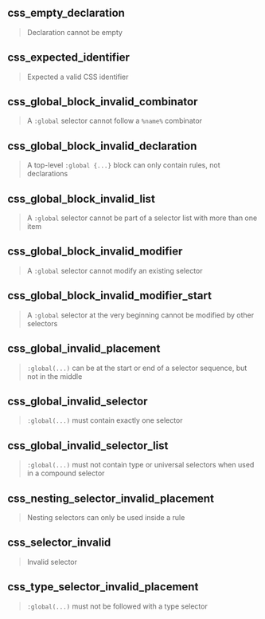 ## css_empty_declaration

> Declaration cannot be empty

## css_expected_identifier

> Expected a valid CSS identifier

## css_global_block_invalid_combinator

> A `:global` selector cannot follow a `%name%` combinator

## css_global_block_invalid_declaration

> A top-level `:global {...}` block can only contain rules, not declarations

## css_global_block_invalid_list

> A `:global` selector cannot be part of a selector list with more than one item

## css_global_block_invalid_modifier

> A `:global` selector cannot modify an existing selector

## css_global_block_invalid_modifier_start

> A `:global` selector at the very beginning cannot be modified by other selectors

## css_global_invalid_placement

> `:global(...)` can be at the start or end of a selector sequence, but not in the middle

## css_global_invalid_selector

> `:global(...)` must contain exactly one selector

## css_global_invalid_selector_list

> `:global(...)` must not contain type or universal selectors when used in a compound selector

## css_nesting_selector_invalid_placement

> Nesting selectors can only be used inside a rule

## css_selector_invalid

> Invalid selector

## css_type_selector_invalid_placement

> `:global(...)` must not be followed with a type selector
